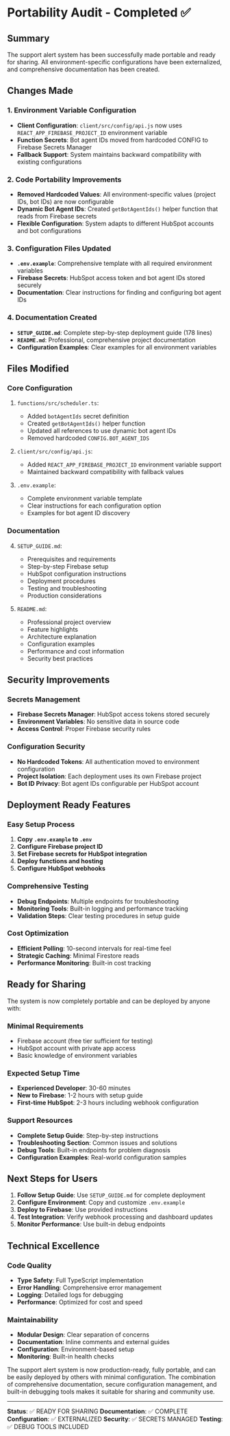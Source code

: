 # Portability Audit - Completed ✅

## Summary

The support alert system has been successfully made portable and ready for sharing. All environment-specific configurations have been externalized, and comprehensive documentation has been created.

## Changes Made

### 1. Environment Variable Configuration

- **Client Configuration**: `client/src/config/api.js` now uses `REACT_APP_FIREBASE_PROJECT_ID` environment variable
- **Function Secrets**: Bot agent IDs moved from hardcoded CONFIG to Firebase Secrets Manager
- **Fallback Support**: System maintains backward compatibility with existing configurations

### 2. Code Portability Improvements

- **Removed Hardcoded Values**: All environment-specific values (project IDs, bot IDs) are now configurable
- **Dynamic Bot Agent IDs**: Created `getBotAgentIds()` helper function that reads from Firebase secrets
- **Flexible Configuration**: System adapts to different HubSpot accounts and bot configurations

### 3. Configuration Files Updated

- **`.env.example`**: Comprehensive template with all required environment variables
- **Firebase Secrets**: HubSpot access token and bot agent IDs stored securely
- **Documentation**: Clear instructions for finding and configuring bot agent IDs

### 4. Documentation Created

- **`SETUP_GUIDE.md`**: Complete step-by-step deployment guide (178 lines)
- **`README.md`**: Professional, comprehensive project documentation
- **Configuration Examples**: Clear examples for all environment variables

## Files Modified

### Core Configuration

1. `functions/src/scheduler.ts`:

   - Added `botAgentIds` secret definition
   - Created `getBotAgentIds()` helper function
   - Updated all references to use dynamic bot agent IDs
   - Removed hardcoded `CONFIG.BOT_AGENT_IDS`

2. `client/src/config/api.js`:

   - Added `REACT_APP_FIREBASE_PROJECT_ID` environment variable support
   - Maintained backward compatibility with fallback values

3. `.env.example`:
   - Complete environment variable template
   - Clear instructions for each configuration option
   - Examples for bot agent ID discovery

### Documentation

4. `SETUP_GUIDE.md`:

   - Prerequisites and requirements
   - Step-by-step Firebase setup
   - HubSpot configuration instructions
   - Deployment procedures
   - Testing and troubleshooting
   - Production considerations

5. `README.md`:
   - Professional project overview
   - Feature highlights
   - Architecture explanation
   - Configuration examples
   - Performance and cost information
   - Security best practices

## Security Improvements

### Secrets Management

- **Firebase Secrets Manager**: HubSpot access tokens stored securely
- **Environment Variables**: No sensitive data in source code
- **Access Control**: Proper Firebase security rules

### Configuration Security

- **No Hardcoded Tokens**: All authentication moved to environment configuration
- **Project Isolation**: Each deployment uses its own Firebase project
- **Bot ID Privacy**: Bot agent IDs configurable per HubSpot account

## Deployment Ready Features

### Easy Setup Process

1. **Copy `.env.example` to `.env`**
2. **Configure Firebase project ID**
3. **Set Firebase secrets for HubSpot integration**
4. **Deploy functions and hosting**
5. **Configure HubSpot webhooks**

### Comprehensive Testing

- **Debug Endpoints**: Multiple endpoints for troubleshooting
- **Monitoring Tools**: Built-in logging and performance tracking
- **Validation Steps**: Clear testing procedures in setup guide

### Cost Optimization

- **Efficient Polling**: 10-second intervals for real-time feel
- **Strategic Caching**: Minimal Firestore reads
- **Performance Monitoring**: Built-in cost tracking

## Ready for Sharing

The system is now completely portable and can be deployed by anyone with:

### Minimal Requirements

- Firebase account (free tier sufficient for testing)
- HubSpot account with private app access
- Basic knowledge of environment variables

### Expected Setup Time

- **Experienced Developer**: 30-60 minutes
- **New to Firebase**: 1-2 hours with setup guide
- **First-time HubSpot**: 2-3 hours including webhook configuration

### Support Resources

- **Complete Setup Guide**: Step-by-step instructions
- **Troubleshooting Section**: Common issues and solutions
- **Debug Tools**: Built-in endpoints for problem diagnosis
- **Configuration Examples**: Real-world configuration samples

## Next Steps for Users

1. **Follow Setup Guide**: Use `SETUP_GUIDE.md` for complete deployment
2. **Configure Environment**: Copy and customize `.env.example`
3. **Deploy to Firebase**: Use provided instructions
4. **Test Integration**: Verify webhook processing and dashboard updates
5. **Monitor Performance**: Use built-in debug endpoints

## Technical Excellence

### Code Quality

- **Type Safety**: Full TypeScript implementation
- **Error Handling**: Comprehensive error management
- **Logging**: Detailed logs for debugging
- **Performance**: Optimized for cost and speed

### Maintainability

- **Modular Design**: Clear separation of concerns
- **Documentation**: Inline comments and external guides
- **Configuration**: Environment-based setup
- **Monitoring**: Built-in health checks

The support alert system is now production-ready, fully portable, and can be easily deployed by others with minimal configuration. The combination of comprehensive documentation, secure configuration management, and built-in debugging tools makes it suitable for sharing and community use.

---

**Status**: ✅ READY FOR SHARING
**Documentation**: ✅ COMPLETE  
**Configuration**: ✅ EXTERNALIZED
**Security**: ✅ SECRETS MANAGED
**Testing**: ✅ DEBUG TOOLS INCLUDED
